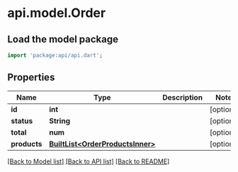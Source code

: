 # api.model.Order

## Load the model package
```dart
import 'package:api/api.dart';
```

## Properties
Name | Type | Description | Notes
------------ | ------------- | ------------- | -------------
**id** | **int** |  | [optional] 
**status** | **String** |  | [optional] 
**total** | **num** |  | [optional] 
**products** | [**BuiltList&lt;OrderProductsInner&gt;**](OrderProductsInner.md) |  | [optional] 

[[Back to Model list]](../README.md#documentation-for-models) [[Back to API list]](../README.md#documentation-for-api-endpoints) [[Back to README]](../README.md)



